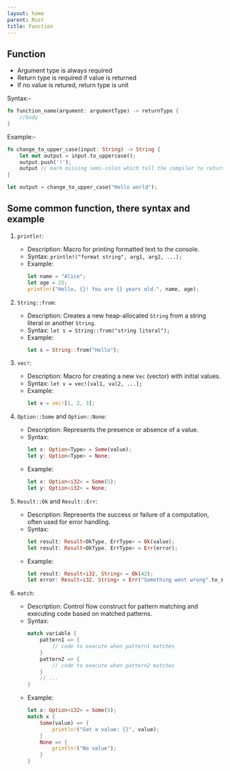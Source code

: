 ```yaml
---
layout: home
parent: Rust
title: Function
---
```


## Function
- Argument type is always required
- Return type is required if value is returned
- If no value is retured, return type is unit

Syntax:-
```rs
fn function_name(argument: argumentType) -> returnType {
    //body
}
```

Example:-
```rs
fn change_to_upper_case(input: String) -> String {
    let mut output = input.to_uppercase();
    output.push('!');
    output // mark missing semi-colon which tell the compiler to return this
}

let output = change_to_upper_case("Hello world");
```

## Some common function, there syntax and example

1. `println!`:
   - Description: Macro for printing formatted text to the console.
   - Syntax: `println!("format string", arg1, arg2, ...);`
   - Example:
     ```rust
     let name = "Alice";
     let age = 25;
     println!("Hello, {}! You are {} years old.", name, age);
     ```

2. `String::from`:
   - Description: Creates a new heap-allocated `String` from a string literal or another `String`.
   - Syntax: `let s = String::from("string literal");`
   - Example:
     ```rust
     let s = String::from("Hello");
     ```

3. `vec!`:
   - Description: Macro for creating a new `Vec` (vector) with initial values.
   - Syntax: `let v = vec![val1, val2, ...];`
   - Example:
     ```rust
     let v = vec![1, 2, 3];
     ```

4. `Option::Some` and `Option::None`:
   - Description: Represents the presence or absence of a value.
   - Syntax:
     ```rust
     let x: Option<Type> = Some(value);
     let y: Option<Type> = None;
     ```
   - Example:
     ```rust
     let x: Option<i32> = Some(5);
     let y: Option<i32> = None;
     ```

5. `Result::Ok` and `Result::Err`:
   - Description: Represents the success or failure of a computation, often used for error handling.
   - Syntax:
     ```rust
     let result: Result<OkType, ErrType> = Ok(value);
     let result: Result<OkType, ErrType> = Err(error);
     ```
   - Example:
     ```rust
     let result: Result<i32, String> = Ok(42);
     let error: Result<i32, String> = Err("Something went wrong".to_string());
     ```

6. `match`:
   - Description: Control flow construct for pattern matching and executing code based on matched patterns.
   - Syntax:
     ```rust
     match variable {
         pattern1 => {
             // code to execute when pattern1 matches
         }
         pattern2 => {
             // code to execute when pattern2 matches
         }
         // ...
     }
     ```
   - Example:
     ```rust
     let x: Option<i32> = Some(5);
     match x {
         Some(value) => {
             println!("Got a value: {}", value);
         }
         None => {
             println!("No value");
         }
     }
     ```

